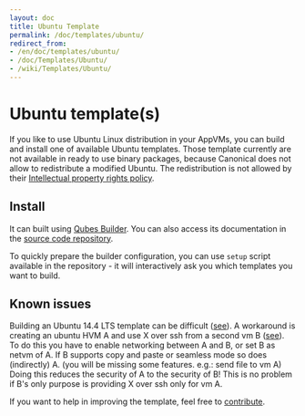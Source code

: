 ```yaml
---
layout: doc
title: Ubuntu Template
permalink: /doc/templates/ubuntu/
redirect_from:
- /en/doc/templates/ubuntu/
- /doc/Templates/Ubuntu/
- /wiki/Templates/Ubuntu/
---
```


Ubuntu template(s)
==================

If you like to use Ubuntu Linux distribution in your AppVMs, you can build and
install one of available Ubuntu templates. Those template currently are not
available in ready to use binary packages, because Canonical does not allow
to redistribute a modified Ubuntu. The redistribution is not allowed by their
[Intellectual property rights policy](http://www.ubuntu.com/legal/terms-and-policies/intellectual-property-policy).


Install
-------

It can built using [Qubes Builder](/doc/qubes-builder/). You can also access its
documentation in the [source code
repository](https://github.com/QubesOS/qubes-builder/blob/master/README.md).

To quickly prepare the builder configuration, you can use `setup` script
available in the repository - it will interactively ask you which templates you
want to build.

Known issues
------------
Building an Ubuntu 14.4 LTS template can be difficult ([see](https://groups.google.com/forum/#!topic/qubes-users/w0uZNr8nno8)).
A workaround is creating an ubuntu HVM A and use X over ssh from a second vm B ([see](https://groups.google.com/forum/#!topic/qubes-users/-wkG7E55PUI)). </br>
To do this you have to enable networking between A and B, or set B as netvm of A. 
If B supports copy and paste or seamless mode so does (indirectly) A. (you will be missing some features. e.g.: send file to vm A)</br>
Doing this reduces the security of A to the security of B!
This is no problem if B's only purpose is providing X over ssh only for vm A.

If you want to help in improving the template, feel free to
[contribute](/wiki/ContributingHowto).
